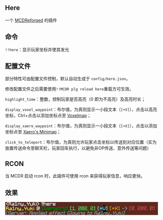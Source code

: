 Here
-------

一个 [MCDReforged](https://github.com/Fallen-Breath/MCDReforged) 的插件

## 命令

`!!here`：显示玩家坐标并使其发光

## 配置文件

部分特性可由配置文件控制，默认自动生成于 `config/here.json`。

修改配置文件之后需要使用`!!MCDR plg reload here`重载方可生效。

`highlight_time`：整数，控制玩家是否高亮（0 即为不高亮）及高亮时长；

`display_voxel_waypoint`：布尔值，为真则显示一小段文本（`[+V]`），点击以高亮坐标，Ctrl+点击以添加坐标点至 [Voxelmap](https://www.curseforge.com/minecraft/mc-mods/voxelmap)；

`display_xaero_waypoint`：布尔值，为真则显示一小段文本（`[+X]`），点击以添加坐标点至 [Xaero's Minimap](https://chocolateminecraft.com/minimap2.php)；

`click_to_teleport`：布尔值，为真则允许玩家点击坐标以传送到对应位置（实为放置传送命令至聊天栏，玩家回车执行，以避免非OP传送、意外传送等问题）

## RCON

当 MCDR 启动 rcon 时，此插件可使用 rcon 来获得玩家信息，响应更快。

## 效果

![example](./img.png)
